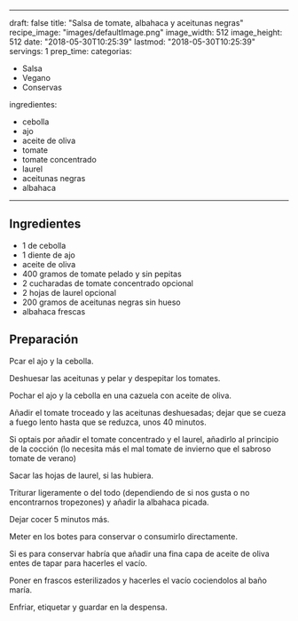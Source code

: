 
---
draft: false
title: "Salsa de tomate, albahaca y aceitunas negras"
recipe_image: "images/defaultImage.png"
image_width: 512
image_height: 512
date: "2018-05-30T10:25:39"
lastmod: "2018-05-30T10:25:39"
servings: 1
prep_time: 
categorias:
  - Salsa
  - Vegano
  - Conservas

ingredientes:
  - cebolla
  - ajo
  - aceite de oliva
  - tomate
  - tomate concentrado
  - laurel
  - aceitunas negras
  - albahaca
---

## Ingredientes
- 1  de cebolla
- 1 diente de ajo
- aceite de oliva
- 400 gramos de tomate pelado y sin pepitas
- 2 cucharadas de tomate concentrado opcional
- 2 hojas de laurel opcional
- 200 gramos de aceitunas negras sin hueso
- albahaca frescas

## Preparación
Pcar el ajo y la cebolla.

Deshuesar las aceitunas y pelar y despepitar los tomates.

Pochar el ajo y la cebolla en una cazuela con aceite de oliva.

Añadir el tomate troceado y las aceitunas deshuesadas; dejar que se cueza a fuego lento hasta que se reduzca, unos 40 minutos.

Si optais por añadir el tomate concentrado y el laurel, añadirlo al principio de la cocción (lo necesita más el mal tomate de invierno que el sabroso tomate de verano)

Sacar las hojas de laurel, si las hubiera.

Triturar ligeramente o del todo (dependiendo de si nos gusta o no encontrarnos tropezones) y añadir la albahaca picada.

Dejar cocer 5 minutos más.

Meter en los botes para conservar o consumirlo directamente.

Si es para conservar habría que añadir una fina capa de aceite de oliva entes de tapar para hacerles el vacío.

Poner en frascos esterilizados y hacerles el vacío cociendolos al baño maría.

Enfriar, etiquetar y guardar en la despensa.


